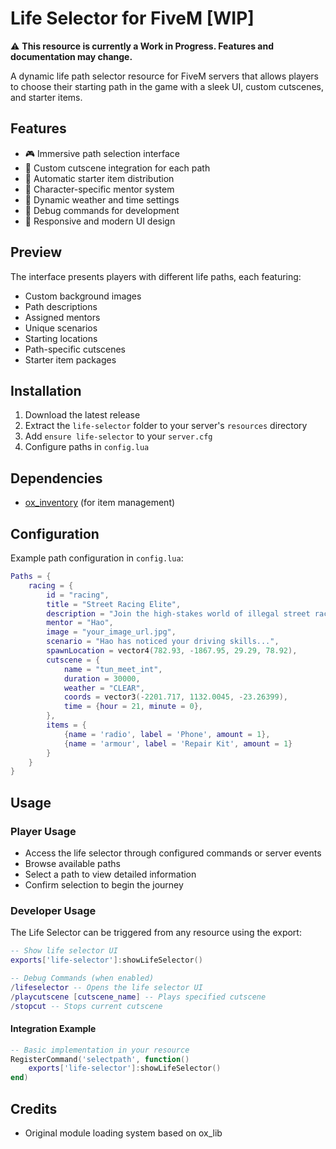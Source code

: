 # Life Selector for FiveM [WIP]

⚠️ **This resource is currently a Work in Progress. Features and documentation may change.**

A dynamic life path selector resource for FiveM servers that allows players to choose their starting path in the game with a sleek UI, custom cutscenes, and starter items.

## Features

- 🎮 Immersive path selection interface
- 🎥 Custom cutscene integration for each path
- 🎁 Automatic starter item distribution
- 👥 Character-specific mentor system
- 🌈 Dynamic weather and time settings
- 🐛 Debug commands for development
- 📱 Responsive and modern UI design

## Preview

The interface presents players with different life paths, each featuring:
- Custom background images
- Path descriptions
- Assigned mentors
- Unique scenarios
- Starting locations
- Path-specific cutscenes
- Starter item packages

## Installation

1. Download the latest release
2. Extract the `life-selector` folder to your server's `resources` directory
3. Add `ensure life-selector` to your `server.cfg`
4. Configure paths in `config.lua`

## Dependencies

- [ox_inventory](https://github.com/overextended/ox_inventory) (for item management)

## Configuration

Example path configuration in `config.lua`:

```lua
Paths = {
    racing = {
        id = "racing",
        title = "Street Racing Elite",
        description = "Join the high-stakes world of illegal street racing.",
        mentor = "Hao",
        image = "your_image_url.jpg",
        scenario = "Hao has noticed your driving skills...",
        spawnLocation = vector4(782.93, -1867.95, 29.29, 78.92),
        cutscene = {
            name = "tun_meet_int",
            duration = 30000,
            weather = "CLEAR",
            coords = vector3(-2201.717, 1132.0045, -23.26399),
            time = {hour = 21, minute = 0},
        },
        items = {
            {name = 'radio', label = 'Phone', amount = 1},
            {name = 'armour', label = 'Repair Kit', amount = 1}
        }
    }
}
```

## Usage

### Player Usage
- Access the life selector through configured commands or server events
- Browse available paths
- Select a path to view detailed information
- Confirm selection to begin the journey

### Developer Usage

The Life Selector can be triggered from any resource using the export:

```lua
-- Show life selector UI
exports['life-selector']:showLifeSelector()

-- Debug Commands (when enabled)
/lifeselector -- Opens the life selector UI
/playcutscene [cutscene_name] -- Plays specified cutscene
/stopcut -- Stops current cutscene
```

#### Integration Example
```lua
-- Basic implementation in your resource
RegisterCommand('selectpath', function()
    exports['life-selector']:showLifeSelector()
end)
```

## Credits

- Original module loading system based on ox_lib
